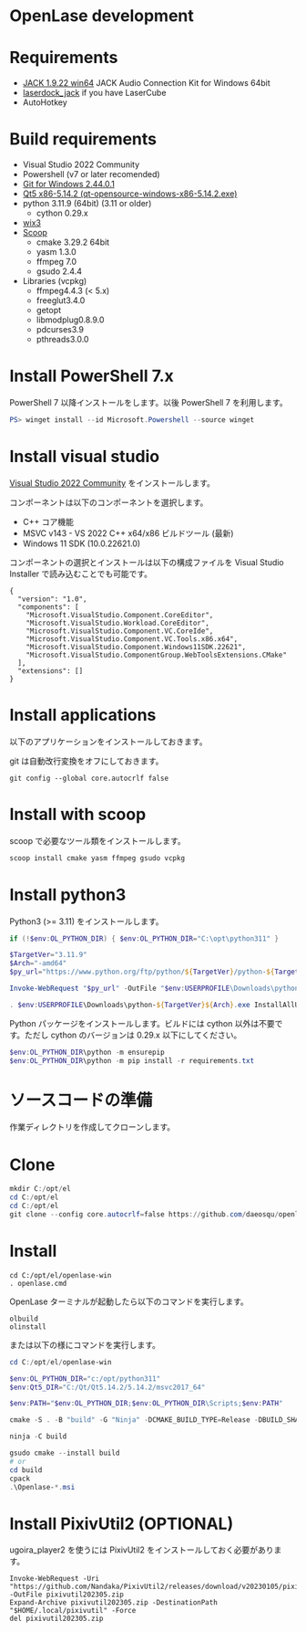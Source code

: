# OpenLase development

# Requirements

- [JACK 1.9.22 win64](https://github.com/jackaudio/jack2-releases/releases/download/v1.9.22/jack2-win64-v1.9.22.exe) JACK Audio Connection Kit for Windows 64bit
- [laserdock_jack](https://github.com/daeosqu/laserdock_jack.git) if you have LaserCube
- AutoHotkey

# Build requirements

- Visual Studio 2022 Community
- Powershell (v7 or later recomended)
- [Git for Windows 2.44.0.1](https://gitforwindows.org/)
- [Qt5 x86-5.14.2 (qt-opensource-windows-x86-5.14.2.exe)](https://download.qt.io/archive/qt/5.14/5.14.2/qt-opensource-windows-x86-5.14.2.exe)
- python 3.11.9 (64bit) (3.11 or older)
  - cython 0.29.x
- [wix3](https://github.com/wixtoolset/wix3/releases/)
- [Scoop](https://scoop.sh/)
  - cmake 3.29.2 64bit
  - yasm 1.3.0
  - ffmpeg 7.0
  - gsudo 2.4.4
- Libraries (vcpkg)
  - ffmpeg4.4.3 (< 5.x)
  - freeglut3.4.0
  - getopt
  - libmodplug0.8.9.0
  - pdcurses3.9
  - pthreads3.0.0

# Install PowerShell 7.x

PowerShell 7 以降インストールをします。以後 PowerShell 7 を利用します。

```powershell
PS> winget install --id Microsoft.Powershell --source winget
```

# Install visual studio

[Visual Studio 2022 Community](https://c2rsetup.officeapps.live.com/c2r/downloadVS.aspx?sku=community&channel=Release&version=VS2022&source=VSLandingPage&cid=2030:9583320712cb4f7982ad59fe836f4b4e) をインストールします。

コンポーネントは以下のコンポーネントを選択します。

- C++ コア機能
- MSVC v143 - VS 2022 C++ x64/x86 ビルドツール (最新)
- Windows 11 SDK (10.0.22621.0)

コンポーネントの選択とインストールは以下の構成ファイルを Visual Studio Installer で読み込むことでも可能です。

```json:requirements.vsconfig
{
  "version": "1.0",
  "components": [
    "Microsoft.VisualStudio.Component.CoreEditor",
    "Microsoft.VisualStudio.Workload.CoreEditor",
    "Microsoft.VisualStudio.Component.VC.CoreIde",
    "Microsoft.VisualStudio.Component.VC.Tools.x86.x64",
    "Microsoft.VisualStudio.Component.Windows11SDK.22621",
    "Microsoft.VisualStudio.ComponentGroup.WebToolsExtensions.CMake"
  ],
  "extensions": []
}
```

# Install applications

以下のアプリケーションをインストールしておきます。


git は自動改行変換をオフにしておきます。

```
git config --global core.autocrlf false
```

# Install with scoop

scoop で必要なツール類をインストールします。

```powershell
scoop install cmake yasm ffmpeg gsudo vcpkg 
```

# Install python3

Python3 (>= 3.11) をインストールします。

```powershell
if (!$env:OL_PYTHON_DIR) { $env:OL_PYTHON_DIR="C:\opt\python311" }

$TargetVer="3.11.9"
$Arch="-amd64"
$py_url="https://www.python.org/ftp/python/${TargetVer}/python-${TargetVer}${Arch}.exe"

Invoke-WebRequest "$py_url" -OutFile "$env:USERPROFILE\Downloads\python-${TargetVer}${Arch}.exe"

. $env:USERPROFILE\Downloads\python-${TargetVer}${Arch}.exe InstallAllUsers=0 TargetDir=$env:OL_PYTHON_DIR AssociateFiles=0 CompileAll=0 PrependPath=0 Shortcuts=0 Include_doc=0 Include_debug=1 Include_dev=1 Include_exe=1 Include_launcher=0 InstallLauncherAllUsers=0 Include_lib=1 Include_pip=1 Include_symbols=1 Include_tcltk=1 Include_test=0 Include_tools=1 LauncherOnly=0 SimpleInstall=1
```

Python パッケージをインストールします。ビルドには cython 以外は不要です。ただし cython のバージョンは 0.29.x 以下にしてください。

```powershell
$env:OL_PYTHON_DIR\python -m ensurepip
$env:OL_PYTHON_DIR\python -m pip install -r requirements.txt
```

# ソースコードの準備

作業ディレクトリを作成してクローンします。

# Clone

```powershell
mkdir C:/opt/el
cd C:/opt/el
cd C:/opt/el
git clone --config core.autocrlf=false https://github.com/daeosqu/openlase-win.git
```

# Install

```
cd C:/opt/el/openlase-win
. openlase.cmd
```

OpenLase ターミナルが起動したら以下のコマンドを実行します。

```
olbuild
olinstall
```

または以下の様にコマンドを実行します。

```powershell
cd C:/opt/el/openlase-win

$env:OL_PYTHON_DIR="c:/opt/python311"
$env:Qt5_DIR="C:/Qt/Qt5.14.2/5.14.2/msvc2017_64"

$env:PATH="$env:OL_PYTHON_DIR;$env:OL_PYTHON_DIR\Scripts;$env:PATH"

cmake -S . -B "build" -G "Ninja" -DCMAKE_BUILD_TYPE=Release -DBUILD_SHARED_LIBS=On -DPython3_ROOT_DIR="$env:OL_PYTHON_DIR" -DCMAKE_TOOLCHAIN_FILE="$env:VCPKG_ROOT\scripts\buildsystems\vcpkg.cmake"

ninja -C build

gsudo cmake --install build
# or
cd build
cpack
.\Openlase-*.msi
```

# Install PixivUtil2 (OPTIONAL)

ugoira_player2 を使うには PixivUtil2 をインストールしておく必要があります。

```
Invoke-WebRequest -Uri "https://github.com/Nandaka/PixivUtil2/releases/download/v20230105/pixivutil202305.zip" -OutFile pixivutil202305.zip
Expand-Archive pixivutil202305.zip -DestinationPath "$HOME/.local/pixivutil" -Force
del pixivutil202305.zip
```
